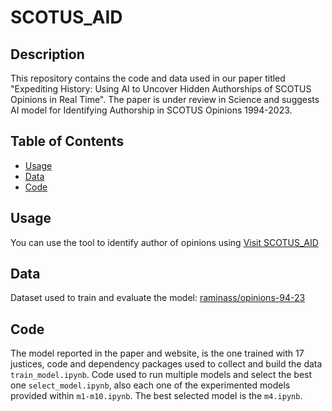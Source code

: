 # SCOTUS_AID

## Description

This repository contains the code and data used in our paper titled "Expediting History: Using AI to Uncover Hidden Authorships of SCOTUS Opinions in Real Time". The paper is under review in Science and suggests AI model for Identifying Authorship in SCOTUS Opinions 1994-2023.

## Table of Contents

- [Usage](#usage)
- [Data](#data)
- [Code](#code)

## Usage

You can use the tool to identify author of opinions using [Visit SCOTUS_AID](https://raminass.github.io/SCOTUS_AI/)

## Data

Dataset used to train and evaluate the model: [raminass/opinions-94-23](https://huggingface.co/datasets/raminass/opinions-94-23)

## Code

The model reported in the paper and website, is the one trained with 17 justices, code and dependency packages used to collect and build the data `train_model.ipynb`.
Code used to run multiple models and select the best one `select_model.ipynb`, also each one of the experimented models provided within `m1-m10.ipynb`.
The best selected model is the `m4.ipynb`.

